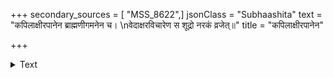 +++
secondary_sources = [ "MSS_8622",]
jsonClass = "Subhaashita"
text = "कपिलाक्षीरपानेन ब्राह्मणीगमनेन च।  \nवेदाक्षरविचारेण स शूद्रो नरकं व्रजेत्॥"
title = "कपिलाक्षीरपानेन"

+++

<details><summary>Text</summary>

कपिलाक्षीरपानेन ब्राह्मणीगमनेन च।  
वेदाक्षरविचारेण स शूद्रो नरकं व्रजेत्॥
</details>
